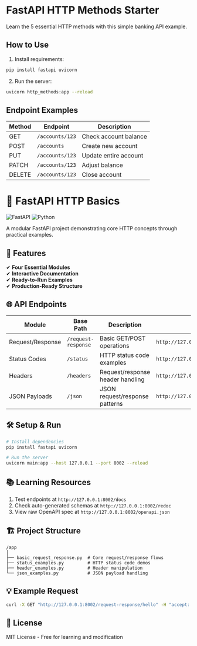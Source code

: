 # FastAPI HTTP Methods Starter

Learn the 5 essential HTTP methods with this simple banking API example.

## How to Use
1. Install requirements:
```bash
pip install fastapi uvicorn
```

2. Run the server:
```bash
uvicorn http_methods:app --reload
```

## Endpoint Examples
| Method | Endpoint                | Description                  |
|--------|-------------------------|------------------------------|
| GET    | `/accounts/123`         | Check account balance        |
| POST   | `/accounts`             | Create new account           |
| PUT    | `/accounts/123`         | Update entire account        |
| PATCH  | `/accounts/123`         | Adjust balance               |
| DELETE | `/accounts/123`         | Close account                |



# 🚀 FastAPI HTTP Basics

![FastAPI](https://img.shields.io/badge/FastAPI-005571?style=for-the-badge&logo=fastapi)
![Python](https://img.shields.io/badge/Python-3.7+-blue?style=for-the-badge&logo=python)

A modular FastAPI project demonstrating core HTTP concepts through practical examples.

## 📌 Features

✔ **Four Essential Modules**  
✔ **Interactive Documentation**  
✔ **Ready-to-Run Examples**  
✔ **Production-Ready Structure**

## 🌐 API Endpoints

| Module            | Base Path          | Description                     | Try It                          |
|-------------------|--------------------|---------------------------------|---------------------------------|
| Request/Response  | `/request-response`| Basic GET/POST operations       | `http://127.0.0.1:8002/docs#/Request/Response` |
| Status Codes      | `/status`          | HTTP status code examples       | `http://127.0.0.1:8002/docs#/Status%20Codes` |
| Headers           | `/headers`         | Request/response header handling| `http://127.0.0.1:8002/docs#/Headers` |
| JSON Payloads     | `/json`            | JSON request/response patterns  | `http://127.0.0.1:8002/docs#/JSON%20Payloads` |

## 🛠️ Setup & Run

```bash
# Install dependencies
pip install fastapi uvicorn

# Run the server
uvicorn main:app --host 127.0.0.1 --port 8002 --reload
```

## 📚 Learning Resources

1. Test endpoints at `http://127.0.0.1:8002/docs`
2. Check auto-generated schemas at `http://127.0.0.1:8002/redoc`
3. View raw OpenAPI spec at `http://127.0.0.1:8002/openapi.json`

## 🏗️ Project Structure

```
/app
│
├── basic_request_response.py  # Core request/response flows
├── status_examples.py         # HTTP status code demos
├── header_examples.py         # Header manipulation
└── json_examples.py           # JSON payload handling
```

## 💡 Example Request

```bash
curl -X GET "http://127.0.0.1:8002/request-response/hello" -H "accept: application/json"
```

## 📜 License

MIT License - Free for learning and modification
```

